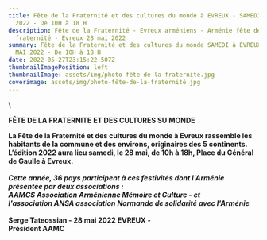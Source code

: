 ```yaml
---
title: Fête de la Fraternité et des cultures du monde à EVREUX - SAMEDI 28 MAI
  2022 - De 10H à 18 H
description: Fête de la Fraternité - Evreux arméniens - Arménie fête de la
  fraternité - Evreux 28 mai 2022
summary: Fête de la Fraternité et des cultures du monde SAMEDI à EVREUX -  28
  MAI 2022 - De 10H à 18 H
date: 2022-05-27T23:15:22.507Z
thumbnailImagePosition: left
thumbnailImage: assets/img/photo-fête-de-la-fraternité.jpg
coverimage: assets/img/photo-fête-de-la-fraternité.jpg
---
```

<!--StartFragment-->\
**FÊTE DE LA FRATERNITE ET DES CULTURES SU MONDE** 

**La Fête de la Fraternité et des cultures du monde à Evreux rassemble les habitants de la commune et des environs, originaires des 5 continents. L’édition 2022 aura lieu samedi, le 28 mai, de 10h à 18h, Place du Général de Gaulle à Evreux.**\
\
***Cette année, 36 pays participent à ces festivités dont l'Arménie présentée par deux associations :***\
***AAMCS Association Arménienne Mémoire et Culture - et*** \
***l'association ANSA association Normande de solidarité avec l'Arménie*** \
\
**Serge Tateossian  - 28 mai 2022 EVREUX -**\
**Président  AAMC**

<!--EndFragment-->